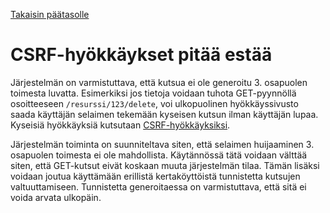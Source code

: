 [Takaisin päätasolle](./../README.md)

# CSRF-hyökkäykset pitää estää

Järjestelmän on varmistuttava, että kutsua ei ole generoitu 3. osapuolen
toimesta luvatta. Esimerkiksi jos tietoja voidaan tuhota GET-pyynnöllä
osoitteeseen `/resurssi/123/delete`, voi ulkopuolinen hyökkäyssivusto saada
käyttäjän selaimen tekemään kyseisen kutsun ilman käyttäjän lupaa. Kyseisiä
hyökkäyksiä kutsutaan
[CSRF-hyökkäyksiksi](https://owasp.org/www-community/attacks/csrf).

Järjestelmän toiminta on suunniteltava siten, että selaimen
huijaaminen 3. osapuolen toimesta ei ole mahdollista. Käytännössä tätä voidaan
välttää siten, että GET-kutsut eivät koskaan muuta järjestelmän tilaa. Tämän
lisäksi voidaan joutua käyttämään erillistä kertaköyttöistä tunnistetta kutsujen
valtuuttamiseen. Tunnistetta generoitaessa on varmistuttava, että sitä ei voida
arvata ulkopäin.

